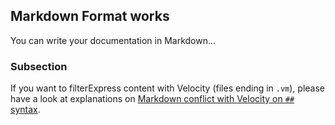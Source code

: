Markdown Format works
---------------

You can write your documentation in Markdown...

<!-- MACRO{toc|fromDepth=1|toDepth=2} -->

### Subsection

If you want to filterExpress content with Velocity (files ending in `.vm`), please have a look at
explanations on [Markdown conflict with Velocity on `##` syntax](./markdown-velocity.html).